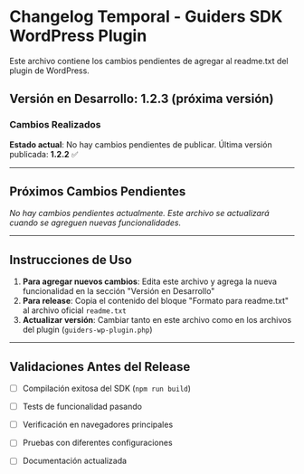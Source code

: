 # Changelog Temporal - Guiders SDK WordPress Plugin

Este archivo contiene los cambios pendientes de agregar al readme.txt del plugin de WordPress.

## Versión en Desarrollo: 1.2.3 (próxima versión)

### Cambios Realizados

**Estado actual**: No hay cambios pendientes de publicar. Última versión publicada: **1.2.2** ✅

---

## Próximos Cambios Pendientes

_No hay cambios pendientes actualmente. Este archivo se actualizará cuando se agreguen nuevas funcionalidades._

---

## Instrucciones de Uso

1. **Para agregar nuevos cambios**: Edita este archivo y agrega la nueva funcionalidad en la sección "Versión en Desarrollo"
2. **Para release**: Copia el contenido del bloque "Formato para readme.txt" al archivo oficial `readme.txt`
3. **Actualizar versión**: Cambiar tanto en este archivo como en los archivos del plugin (`guiders-wp-plugin.php`)

---

## Validaciones Antes del Release

* [ ] Compilación exitosa del SDK (`npm run build`)
* [ ] Tests de funcionalidad pasando
* [ ] Verificación en navegadores principales
* [ ] Pruebas con diferentes configuraciones
* [ ] Documentación actualizada




